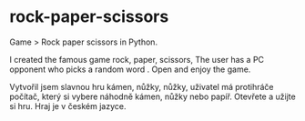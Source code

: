 # rock-paper-scissors
Game > Rock paper scissors in Python.

I created the famous game rock, paper, scissors, The user has a PC opponent who picks a random word . Open and enjoy the game. 

Vytvořil jsem slavnou hru kámen, nůžky, nůžky, uživatel má protihráče počítač, který si vybere náhodně kámen, nůžky nebo papíř. Otevřete a užijte si hru. 
Hraj je v českém jazyce. 
